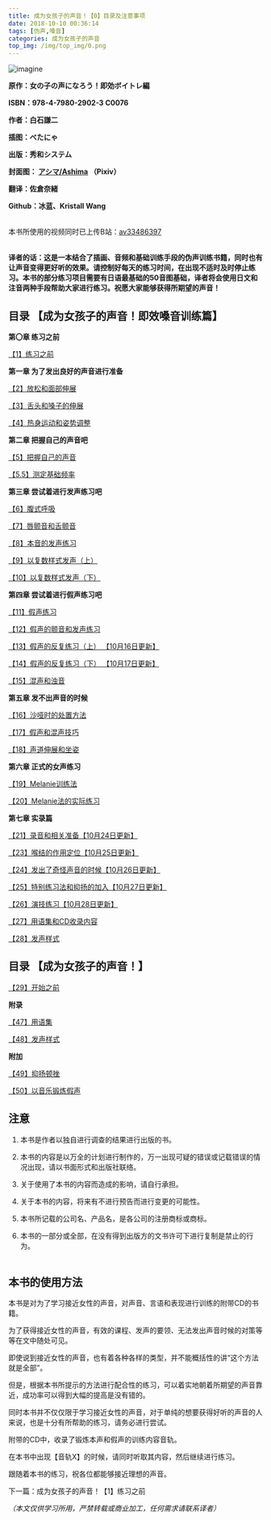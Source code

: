 ```yaml
---
title: 成为女孩子的声音！【0】目录及注意事项
date: 2018-10-10 00:36:14
tags: [伪声,嗓音]
categories: 成为女孩子的声音
top_img: /img/top_img/0.png
---
```

![imagine](https://camo.githubusercontent.com/83b19866db28f9d9d075a79f33d341302fa344ef/68747470733a2f2f706963342e7a68696d672e636f6d2f38302f76322d33386366326165346463623736326439633536376566623266316636333138365f68642e6a7067)   

**原作：女の子の声になろう！即効ボイトレ編**   

**ISBN：978-4-7980-2902-3 C0076**   

**作者：白石謙二**   

**插图：べたにゃ**   

**出版：秀和システム**   

**封面图：
[アシマ/Ashima](https://www.pixiv.net/member.php?id=2642047)
（Pixiv）**   

**翻译：佐倉奈緒**   

**Github：冰蓝、Kristall Wang** <br><br>



本书所使用的视频同时已上传B站：[av33486397](https://www.bilibili.com/video/av33486397) <br><br>


**译者的话：这是一本结合了插画、音频和基础训练手段的伪声训练书籍，同时也有让声音变得更好听的效果。请控制好每天的练习时间，在出现不适时及时停止练习。本书的部分练习项目需要有日语最基础的50音图基础，译者将会使用日文和注音两种手段帮助大家进行练习。祝愿大家能够获得所期望的声音！**


## 目录 【成为女孩子的声音！即效嗓音训练篇】

**第〇章 练习之前**

[【1】练习之前](https://github.com/Kristall-WangShiwei/Transgender-lost-years/blob/master/0005_BookTranslating/weisheng/nv-zi-sheng/01.md) 

**第一章 为了发出良好的声音进行准备**

[【2】放松和面部伸展](https://github.com/Kristall-WangShiwei/Transgender-lost-years/blob/master/0005_BookTranslating/weisheng/nv-zi-sheng/02.md)

[【3】舌头和嗓子的伸展](https://github.com/Kristall-WangShiwei/Transgender-lost-years/blob/master/0005_BookTranslating/weisheng/nv-zi-sheng/03.md)

[【4】热身运动和姿势调整](https://github.com/Kristall-WangShiwei/Transgender-lost-years/blob/master/0005_BookTranslating/weisheng/nv-zi-sheng/04.md)

**第二章 把握自己的声音吧**

[【5】把握自己的声音](https://github.com/Kristall-WangShiwei/Transgender-lost-years/blob/master/0005_BookTranslating/weisheng/nv-zi-sheng/05.0.md)

[【5.5】测定基础频率](https://github.com/Kristall-WangShiwei/Transgender-lost-years/blob/master/0005_BookTranslating/weisheng/nv-zi-sheng/05.5.md)

**第三章 尝试着进行发声练习吧**

[【6】腹式呼吸](https://github.com/Kristall-WangShiwei/Transgender-lost-years/blob/master/0005_BookTranslating/weisheng/nv-zi-sheng/06.md)

[【7】唇颤音和舌颤音](https://github.com/Kristall-WangShiwei/Transgender-lost-years/blob/master/0005_BookTranslating/weisheng/nv-zi-sheng/07.md)

[【8】本音的发声练习](https://github.com/Kristall-WangShiwei/Transgender-lost-years/blob/master/0005_BookTranslating/weisheng/nv-zi-sheng/08.md)

[【9】以复数样式发声（上）](https://github.com/Kristall-WangShiwei/Transgender-lost-years/blob/master/0005_BookTranslating/weisheng/nv-zi-sheng/09.md)

[【10】以复数样式发声（下）](https://github.com/Kristall-WangShiwei/Transgender-lost-years/blob/master/0005_BookTranslating/weisheng/nv-zi-sheng/10.md)

**第四章 尝试着进行假声练习吧**

[【11】假声练习 ](https://github.com/Kristall-WangShiwei/Transgender-lost-years/blob/master/0005_BookTranslating/weisheng/nv-zi-sheng/11.md)

[【12】假声的颤音和发声练习](https://github.com/Kristall-WangShiwei/Transgender-lost-years/blob/master/0005_BookTranslating/weisheng/nv-zi-sheng/12.md)

[【13】假声的反复练习（上） 【10月16日更新】](https://github.com/Kristall-WangShiwei/Transgender-lost-years/blob/master/0005_BookTranslating/weisheng/nv-zi-sheng/13.md)

[【14】假声的反复练习（下） 【10月17日更新】](https://github.com/Kristall-WangShiwei/Transgender-lost-years/blob/master/0005_BookTranslating/weisheng/nv-zi-sheng/14.md)

[【15】混声和浊音 ](https://github.com/Kristall-WangShiwei/Transgender-lost-years/blob/master/0005_BookTranslating/weisheng/nv-zi-sheng/15.md)

**第五章 发不出声音的时候**


[【16】沙哑时的处置方法 ](https://github.com/Kristall-WangShiwei/Transgender-lost-years/blob/master/0005_BookTranslating/weisheng/nv-zi-sheng/16.md)

[【17】假声和混声技巧 ](https://github.com/Kristall-WangShiwei/Transgender-lost-years/blob/master/0005_BookTranslating/weisheng/nv-zi-sheng/17.md)

[【18】声道伸展和坐姿 ](https://github.com/Kristall-WangShiwei/Transgender-lost-years/blob/master/0005_BookTranslating/weisheng/nv-zi-sheng/18.md)

**第六章 正式的女声练习**

[【19】Melanie训练法 ](https://github.com/Kristall-WangShiwei/Transgender-lost-years/blob/master/0005_BookTranslating/weisheng/nv-zi-sheng/19.md)

[【20】Melanie法的实际练习](https://github.com/Kristall-WangShiwei/Transgender-lost-years/blob/master/0005_BookTranslating/weisheng/nv-zi-sheng/20.md)

**第七章 实录篇**



[【21】录音和相关准备【10月24日更新】](https://github.com/Kristall-WangShiwei/Transgender-lost-years/blob/master/0005_BookTranslating/weisheng/nv-zi-sheng/21.md)

[【23】喉结的作用定位【10月25日更新】](https://github.com/Kristall-WangShiwei/Transgender-lost-years/blob/master/0005_BookTranslating/weisheng/nv-zi-sheng/23.md)

[【24】发出了奇怪声音的时候【10月26日更新】](https://github.com/Kristall-WangShiwei/Transgender-lost-years/blob/master/0005_BookTranslating/weisheng/nv-zi-sheng/24.md)

[【25】特别练习法和抑扬的加入【10月27日更新】](https://github.com/Kristall-WangShiwei/Transgender-lost-years/blob/master/0005_BookTranslating/weisheng/nv-zi-sheng/25.md)

[【26】演技练习【10月28日更新】](https://github.com/Kristall-WangShiwei/Transgender-lost-years/blob/master/0005_BookTranslating/weisheng/nv-zi-sheng/26.md)

[【27】用语集和CD收录内容](https://github.com/Kristall-WangShiwei/Transgender-lost-years/blob/master/0005_BookTranslating/weisheng/nv-zi-sheng/27.md)

[【28】发声样式 ](https://github.com/Kristall-WangShiwei/Transgender-lost-years/blob/master/0005_BookTranslating/weisheng/nv-zi-sheng/28.md)

## 目录 【成为女孩子的声音！】
[【29】开始之前 ](https://github.com/Kristall-WangShiwei/Transgender-lost-years/blob/master/0005_BookTranslating/weisheng/nv-zi-sheng/29.md)
[](https://github.com/Kristall-WangShiwei/Transgender-lost-years/blob/master/0005_BookTranslating/weisheng/nv-zi-sheng/30.md)
[](https://github.com/Kristall-WangShiwei/Transgender-lost-years/blob/master/0005_BookTranslating/weisheng/nv-zi-sheng/31.md)
[](https://github.com/Kristall-WangShiwei/Transgender-lost-years/blob/master/0005_BookTranslating/weisheng/nv-zi-sheng/32.md)
[](https://github.com/Kristall-WangShiwei/Transgender-lost-years/blob/master/0005_BookTranslating/weisheng/nv-zi-sheng/33.md)
[](https://github.com/Kristall-WangShiwei/Transgender-lost-years/blob/master/0005_BookTranslating/weisheng/nv-zi-sheng/34.md)
[](https://github.com/Kristall-WangShiwei/Transgender-lost-years/blob/master/0005_BookTranslating/weisheng/nv-zi-sheng/35.md)
[](https://github.com/Kristall-WangShiwei/Transgender-lost-years/blob/master/0005_BookTranslating/weisheng/nv-zi-sheng/36.md)
[](https://github.com/Kristall-WangShiwei/Transgender-lost-years/blob/master/0005_BookTranslating/weisheng/nv-zi-sheng/37.md)
[](https://github.com/Kristall-WangShiwei/Transgender-lost-years/blob/master/0005_BookTranslating/weisheng/nv-zi-sheng/38.md)
[](https://github.com/Kristall-WangShiwei/Transgender-lost-years/blob/master/0005_BookTranslating/weisheng/nv-zi-sheng/39.md)
[](https://github.com/Kristall-WangShiwei/Transgender-lost-years/blob/master/0005_BookTranslating/weisheng/nv-zi-sheng/40.md)
[](https://github.com/Kristall-WangShiwei/Transgender-lost-years/blob/master/0005_BookTranslating/weisheng/nv-zi-sheng/41.md)
[](https://github.com/Kristall-WangShiwei/Transgender-lost-years/blob/master/0005_BookTranslating/weisheng/nv-zi-sheng/42.md)
[](https://github.com/Kristall-WangShiwei/Transgender-lost-years/blob/master/0005_BookTranslating/weisheng/nv-zi-sheng/43.md)
[](https://github.com/Kristall-WangShiwei/Transgender-lost-years/blob/master/0005_BookTranslating/weisheng/nv-zi-sheng/44.md)
[](https://github.com/Kristall-WangShiwei/Transgender-lost-years/blob/master/0005_BookTranslating/weisheng/nv-zi-sheng/45.md)
[](https://github.com/Kristall-WangShiwei/Transgender-lost-years/blob/master/0005_BookTranslating/weisheng/nv-zi-sheng/46.md)

**附录**

[【47】用语集](https://github.com/Kristall-WangShiwei/Transgender-lost-years/blob/master/0005_BookTranslating/weisheng/nv-zi-sheng/47.md)

[【48】发声样式 ](https://github.com/Kristall-WangShiwei/Transgender-lost-years/blob/master/0005_BookTranslating/weisheng/nv-zi-sheng/48.md)

**附加**

[【49】抑扬顿挫](https://github.com/Kristall-WangShiwei/Transgender-lost-years/blob/master/0005_BookTranslating/weisheng/nv-zi-sheng/49.md)

[【50】以音乐锻炼假声 ](https://github.com/Kristall-WangShiwei/Transgender-lost-years/blob/master/0005_BookTranslating/weisheng/nv-zi-sheng/50.md)





## 注意

1. 本书是作者以独自进行调查的结果进行出版的书。

2. 本书的内容是以万全的计划进行制作的，万一出现可疑的错误或记载错误的情况出现，请以书面形式和出版社联络。

3. 关于使用了本书的内容而造成的影响，请自行承担。

4. 关于本书的内容，将来有不进行预告而进行变更的可能性。

5. 本书所记载的公司名、产品名，是各公司的注册商标或商标。

6. 本书的一部分或全部，在没有得到出版方的文书许可下进行复制是禁止的行为。<br> <br>


## 本书的使用方法

本书是对为了学习接近女性的声音，对声音、言语和表现进行训练的附带CD的书籍。

为了获得接近女性的声音，有效的课程、发声的要领、无法发出声音时候的对策等等在文中随处可见。



即使说到接近女性的声音，也有着各种各样的类型，并不能概括性的讲“这个方法就是全部”。

但是，根据本书所提示的方法进行配合性的练习，可以着实地朝着所期望的声音靠近，成功率可以得到大幅的提高是没有错的。

同时本书并不仅仅限于学习接近女性的声音，对于单纯的想要获得好听的声音的人来说，也是十分有所帮助的练习，请务必进行尝试。



附带的CD中，收录了锻炼本声和假声的训练内容音轨。

在本书中出现【音轨X】的时候，请同时听取其内容，然后继续进行练习。



跟随着本书的练习，祝各位都能够接近理想的声音。





下一篇：成为女孩子的声音！【1】练习之前

*（本文仅供学习所用，严禁转载或商业加工，任何需求请联系译者）*
